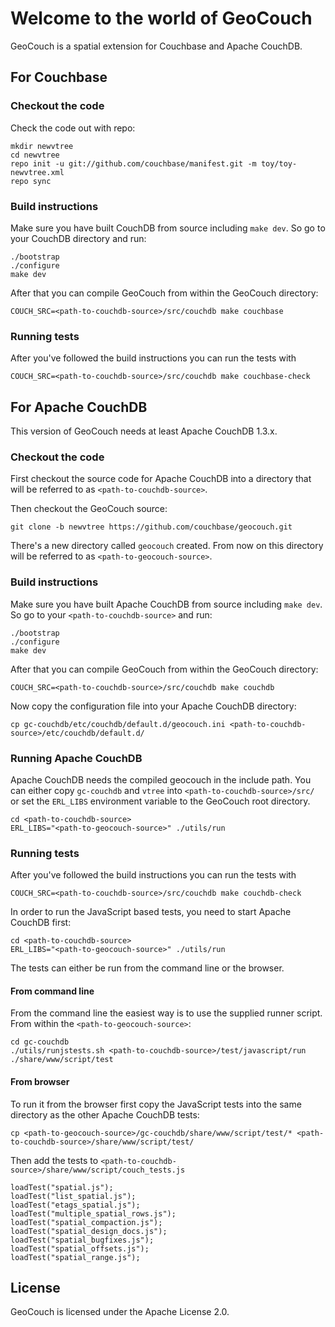 Welcome to the world of GeoCouch
================================

GeoCouch is a spatial extension for Couchbase and Apache CouchDB.


For Couchbase
-------------

### Checkout the code

Check the code out with repo:

    mkdir newvtree
    cd newvtree
    repo init -u git://github.com/couchbase/manifest.git -m toy/toy-newvtree.xml
    repo sync


### Build instructions

Make sure you have built CouchDB from source including `make dev`. So
go to your CouchDB directory and run:

    ./bootstrap
    ./configure
    make dev

After that you can compile GeoCouch from within the GeoCouch directory:

    COUCH_SRC=<path-to-couchdb-source>/src/couchdb make couchbase


### Running tests

After you've followed the build instructions you can run the tests with

    COUCH_SRC=<path-to-couchdb-source>/src/couchdb make couchbase-check


For Apache CouchDB
------------------

This version of GeoCouch needs at least Apache CouchDB 1.3.x.


### Checkout the code

First checkout the source code for Apache CouchDB into a directory that will
be referred to as `<path-to-couchdb-source>`.

Then checkout the GeoCouch source:

    git clone -b newvtree https://github.com/couchbase/geocouch.git

There's a new directory called `geocouch` created. From now on this directory
will be referred to as `<path-to-geocouch-source>`.


### Build instructions

Make sure you have built Apache CouchDB from source including `make dev`. So
go to your `<path-to-couchdb-source>` and run:

    ./bootstrap
    ./configure
    make dev

After that you can compile GeoCouch from within the GeoCouch directory:

    COUCH_SRC=<path-to-couchdb-source>/src/couchdb make couchdb

Now copy the configuration file into your Apache CouchDB directory:

    cp gc-couchdb/etc/couchdb/default.d/geocouch.ini <path-to-couchdb-source>/etc/couchdb/default.d/


### Running Apache CouchDB

Apache CouchDB needs the compiled geocouch in the include path. You can either copy `gc-couchdb` and `vtree` into `<path-to-couchdb-source>/src/` or set the `ERL_LIBS` environment variable to the GeoCouch root directory.

    cd <path-to-couchdb-source>
    ERL_LIBS="<path-to-geocouch-source>" ./utils/run


### Running tests

After you've followed the build instructions you can run the tests with

    COUCH_SRC=<path-to-couchdb-source>/src/couchdb make couchdb-check

In order to run the JavaScript based tests, you need to start Apache CouchDB first:

    cd <path-to-couchdb-source>
    ERL_LIBS="<path-to-geocouch-source>" ./utils/run

The tests can either be run from the command line or the browser.


#### From command line

From the command line the easiest way is to use the supplied runner script.
From within the `<path-to-geocouch-source>`:

    cd gc-couchdb
    ./utils/runjstests.sh <path-to-couchdb-source>/test/javascript/run ./share/www/script/test


#### From browser

To run it from the browser first copy the JavaScript tests into the same directory as the other Apache CouchDB tests:

    cp <path-to-geocouch-source>/gc-couchdb/share/www/script/test/* <path-to-couchdb-source>/share/www/script/test/

Then add the tests to `<path-to-couchdb-source>/share/www/script/couch_tests.js`

    loadTest("spatial.js");
    loadTest("list_spatial.js");
    loadTest("etags_spatial.js");
    loadTest("multiple_spatial_rows.js");
    loadTest("spatial_compaction.js");
    loadTest("spatial_design_docs.js");
    loadTest("spatial_bugfixes.js");
    loadTest("spatial_offsets.js");
    loadTest("spatial_range.js");


License
-------

GeoCouch is licensed under the Apache License 2.0.
